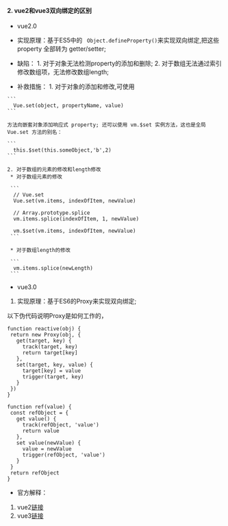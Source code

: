 #### 2. vue2和vue3双向绑定的区别

  * vue2.0  
  
   * 实现原理：基于ES5中的 ` Object.defineProperty()`来实现双向绑定,把这些 property 全部转为 getter/setter;

   * 缺陷：
    1. 对于对象无法检测property的添加和删除; 
    2. 对于数组无法通过索引修改数组项，无法修改数组length; 
   
   * 补救措施：
    1. 对于对象的添加和修改,可使用 

    ``` 
      Vue.set(object, propertyName, value) 
    ``` 

    方法向嵌套对象添加响应式 property; 还可以使用 vm.$set 实例方法，这也是全局 Vue.set 方法的别名： 

    ``` 
      this.$set(this.someObject,'b',2)
    ``` 

    2. 对于数组的元素的修改和length修改 
     * 对于数组元素的修改 

     ``` 
      // Vue.set
      Vue.set(vm.items, indexOfItem, newValue) 

      // Array.prototype.splice
      vm.items.splice(indexOfItem, 1, newValue) 

      vm.$set(vm.items, indexOfItem, newValue)
     ``` 

     * 对于数组length的修改 
     
     ``` 
      vm.items.splice(newLength)
     ``` 


   
  * vue3.0  

   1. 实现原理：基于ES6的Proxy来实现双向绑定; 

   以下伪代码说明Proxy是如何工作的， 

   ``` 
   function reactive(obj) {
    return new Proxy(obj, {
      get(target, key) {
        track(target, key)
        return target[key]
      },
      set(target, key, value) {
        target[key] = value
        trigger(target, key)
      }
    })
  }

  function ref(value) {
    const refObject = {
      get value() {
        track(refObject, 'value')
        return value
      },
      set value(newValue) {
        value = newValue
        trigger(refObject, 'value')
      }
    }
    return refObject
  }
  ``` 

  * 官方解释： 
    
   1. vue2[链接](https://cn.vuejs.org/v2/guide/reactivity.html) 
   2. vue3[链接](https://v3.cn.vuejs.org/guide/reactivity.html) 